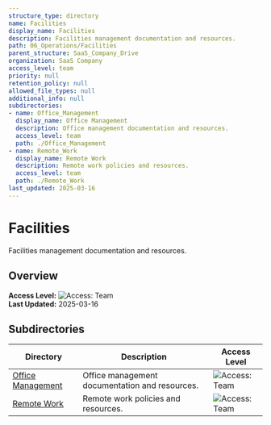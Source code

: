 ```yaml
---
structure_type: directory
name: Facilities
display_name: Facilities
description: Facilities management documentation and resources.
path: 06_Operations/Facilities
parent_structure: SaaS_Company_Drive
organization: SaaS Company
access_level: team
priority: null
retention_policy: null
allowed_file_types: null
additional_info: null
subdirectories:
- name: Office_Management
  display_name: Office Management
  description: Office management documentation and resources.
  access_level: team
  path: ./Office_Management
- name: Remote_Work
  display_name: Remote Work
  description: Remote work policies and resources.
  access_level: team
  path: ./Remote_Work
last_updated: 2025-03-16
---
```


# Facilities

Facilities management documentation and resources.

## Overview

**Access Level:** ![Access: Team](https://img.shields.io/badge/Access-Team-blue)  
**Last Updated:** 2025-03-16  

## Subdirectories

| Directory | Description | Access Level |
|-----------|-------------|--------------|
| [Office Management](./Office_Management/) | Office management documentation and resources. | ![Access: Team](https://img.shields.io/badge/Access-Team-blue) |
| [Remote Work](./Remote_Work/) | Remote work policies and resources. | ![Access: Team](https://img.shields.io/badge/Access-Team-blue) |
